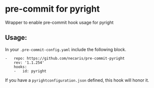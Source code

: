 # pre-commit for pyright
Wrapper to enable pre-commit hook usage for pyright

## Usage:
In your `.pre-commit-config.yaml` include the following block.

```
-   repo: https://github.com/necaris/pre-commit-pyright
    rev: '1.1.254'
    hooks:
    -   id: pyright
```

If you have a `pyrightconfiguration.json` defined, this hook will honor it.

